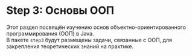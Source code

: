 # Step 3: Основы ООП

Этот раздел посвящён изучению основ объектно-ориентированного программирования (ООП) в Java.  
В пакете `step3` будут размещены задачи, связанные с ООП, для закрепления теоретических знаний на практике.  
